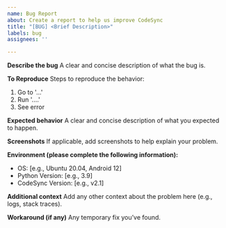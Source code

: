 ```yaml
---
name: Bug Report
about: Create a report to help us improve CodeSync
title: "[BUG] <Brief Description>"
labels: bug
assignees: ''

---
```


**Describe the bug**
A clear and concise description of what the bug is.

**To Reproduce**
Steps to reproduce the behavior:
1. Go to '...'
2. Run '....'
3. See error

**Expected behavior**
A clear and concise description of what you expected to happen.

**Screenshots**
If applicable, add screenshots to help explain your problem.

**Environment (please complete the following information):**
- OS: [e.g., Ubuntu 20.04, Android 12]
- Python Version: [e.g., 3.9]
- CodeSync Version: [e.g., v2.1]

**Additional context**
Add any other context about the problem here (e.g., logs, stack traces).

**Workaround (if any)**
Any temporary fix you’ve found.
